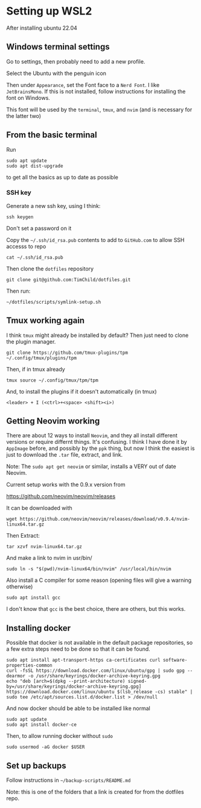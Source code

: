 # Setting up WSL2
After installing ubuntu 22.04


## Windows terminal settings
Go to settings, then probably need to add a new profile.

Select the Ubuntu with the penguin icon

Then under `Appearance`, set the Font face to a `Nerd Font`. I like `JetBrainsMono`. If this is not installed, follow instructions for installing the font on Windows.

This font will be used by the `terminal`, `tmux`, and `nvim` (and is necessary for the latter two)

## From the basic terminal

Run 
```
sudo apt update
sudo apt dist-upgrade
```
to get all the basics as up to date as possible

### SSH key

Generate a new ssh key, using I think:
```
ssh keygen
```
Don't set a password on it

Copy the `~/.ssh/id_rsa.pub` contents to add to `GitHub.com` to allow SSH accesss to repo
```
cat ~/.ssh/id_rsa.pub
```

Then clone the `dotfiles` repository

```
git clone git@github.com:TimChild/dotfiles.git
```

Then run:
```
~/dotfiles/scripts/symlink-setup.sh
```


## Tmux working again
I think `tmux` might already be installed by default? Then just need to clone the plugin manager.

```
git clone https://github.com/tmux-plugins/tpm ~/.config/tmux/plugins/tpm
```

Then, if in tmux already
```
tmux source ~/.config/tmux/tpm/tpm
```

And, to install the plugins if it doesn't automatically (in tmux)
```
<leader> + I (<ctrl>+<space> <shift><i>)
```


## Getting Neovim working

There are about 12 ways to install `Neovim`, and they all install different versions or require differnt things. It's confusing. I think I have done it by `AppImage` before, and possibly by the `ppk` thing, but now I think the easiest is just to download the `.tar` file, extract, and link. 

Note: The `sudo apt get neovim` or similar, installs a VERY out of date Neovim.

Current setup works with the 0.9.x version from

https://github.com/neovim/neovim/releases

It can be downloaded with
```
wget https://github.com/neovim/neovim/releases/download/v0.9.4/nvim-linux64.tar.gz
```

Then Extract: 
```
tar xzvf nvim-linux64.tar.gz
```

And make a link to nvim in usr/bin/
```
sudo ln -s "$(pwd)/nvim-linux64/bin/nvim" /usr/local/bin/nvim
```
 
Also install a C compiler for some reason (opening files will give a warning otherwise)
```
sudo apt install gcc
```

I don't know that `gcc` is the best choice, there are others, but this works. 


## Installing docker

Possible that docker is not available in the default package repositories, so a few extra steps need to be done so that it can be found. 

```
sudo apt install apt-transport-https ca-certificates curl software-properties-common
curl -fsSL https://download.docker.com/linux/ubuntu/gpg | sudo gpg --dearmor -o /usr/share/keyrings/docker-archive-keyring.gpg
echo "deb [arch=$(dpkg --print-architecture) signed-by=/usr/share/keyrings/docker-archive-keyring.gpg] https://download.docker.com/linux/ubuntu $(lsb_release -cs) stable" | sudo tee /etc/apt/sources.list.d/docker.list > /dev/null
```
And now docker should be able to be installed like normal

```
sudo apt update
sudo apt install docker-ce
```

Then, to allow running docker without `sudo`
```
sudo usermod -aG docker $USER
```


## Set up backups
Follow instructions in `~/backup-scripts/README.md`

Note: this is one of the folders that a link is created for from the dotfiles repo. 


